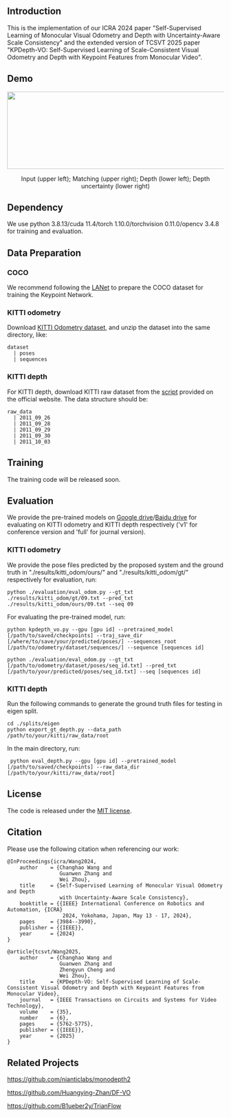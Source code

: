 ## Introduction
This is the implementation of our ICRA 2024 paper "Self-Supervised Learning of Monocular Visual Odometry and Depth with Uncertainty-Aware Scale Consistency" and the extended version of TCSVT 2025 paper "KPDepth-VO: Self-Supervised Learning of Scale-Consistent Visual Odometry and Depth with Keypoint Features from Monocular Video".

## Demo

<div align="center">
<img src="./demo/demo.gif" width="600px" height="180px"  align=center />

Input (upper left); Matching (upper right); Depth (lower left); Depth uncertainty (lower right)

</div>

## Dependency
We use python 3.8.13/cuda 11.4/torch 1.10.0/torchvision 0.11.0/opencv 3.4.8 for training and evaluation.

## Data Preparation
### COCO
We recommend following the <a href="https://github.com/wangch-g/lanet">LANet</a> to prepare the COCO dataset for training the Keypoint Network.
### KITTI odometry
Download <a href="http://www.cvlibs.net/datasets/kitti/eval_odometry.php">KITTI Odometry dataset</a>, and unzip the dataset into the same directory, like:
```
dataset
  | poses
  | sequences
```

### KITTI depth
For KITTI depth, download KITTI raw dataset from the <a href="http://www.cvlibs.net/download.php?file=raw_data_downloader.zip">script</a> provided on the official website. The data structure should be:
```
raw_data
  | 2011_09_26
  | 2011_09_28
  | 2011_09_29
  | 2011_09_30
  | 2011_10_03
```

## Training
The training code will be released soon.

## Evaluation
We provide the pre-trained models on <a href="https://drive.google.com/drive/folders/1G_pfkbyPXAJFmyf8OFLbFbwnTp8do-pW?usp=sharing">Google drive</a>/<a href="https://pan.baidu.com/s/1a3gkLwXVcjHqAu6Mbp1faA?pwd=2m1y">Baidu drive</a> for evaluating on KITTI odometry and KITTI depth respectively ('v1' for conference version and 'full' for journal version).
### KITTI odometry

We provide the pose files predicted by the proposed system and the ground truth in "./results/kitti_odom/ours/" and "./results/kitti_odom/gt/" respectively for evaluation, run:
```
python ./evaluation/eval_odom.py --gt_txt ./results/kitti_odom/gt/09.txt --pred_txt ./results/kitti_odom/ours/09.txt --seq 09
```

For evaluating the pre-trained model, run:
```
python kpdepth_vo.py --gpu [gpu id] --pretrained_model [/path/to/saved/checkpoints] --traj_save_dir [/where/to/save/your/predicted/poses/] --sequences_root [/path/to/odometry/dataset/sequences/] --sequence [sequences id]

python ./evaluation/eval_odom.py --gt_txt [/path/to/odometry/dataset/poses/seq_id.txt] --pred_txt [/path/to/your/predicted/poses/seq_id.txt] --seq [sequences id]
```
### KITTI depth
Run the following commands to generate the ground truth files for testing in eigen split.
```
cd ./splits/eigen
python export_gt_depth.py --data_path /path/to/your/kitti/raw_data/root 
```
In the main directory, run:
```
 python eval_depth.py --gpu [gpu id] --pretrained_model [/path/to/saved/checkpoints] --raw_data_dir [/path/to/your/kitti/raw_data/root]
```

## License
The code is released under the [MIT license](LICENSE).


## Citation
Please use the following citation when referencing our work:
```
@InProceedings{icra/Wang2024,
    author    = {Changhao Wang and
                 Guanwen Zhang and
                 Wei Zhou},
    title     = {Self-Supervised Learning of Monocular Visual Odometry and Depth
                 with Uncertainty-Aware Scale Consistency},
    booktitle = {{IEEE} International Conference on Robotics and Automation, {ICRA}
                  2024, Yokohama, Japan, May 13 - 17, 2024},
    pages     = {3984--3990},
    publisher = {{IEEE}},
    year      = {2024}
}

@article{tcsvt/Wang2025,
    author    = {Changhao Wang and
                 Guanwen Zhang and
                 Zhengyun Cheng and
                 Wei Zhou},
    title     = {KPDepth-VO: Self-Supervised Learning of Scale-Consistent Visual Odometry and Depth with Keypoint Features from Monocular Video},
    journal   = {IEEE Transactions on Circuits and Systems for Video Technology},
    volume    = {35},
    number    = {6},
    pages     = {5762-5775},
    publisher = {{IEEE}},
    year      = {2025}
}
```


## Related Projects
https://github.com/nianticlabs/monodepth2

https://github.com/Huangying-Zhan/DF-VO

https://github.com/B1ueber2y/TrianFlow

